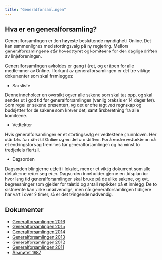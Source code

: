 ```yaml
---
title: "Generalforsamlingen"
---
```


Hva er en generalforsamling?
----------------------------

Generalforsamlingen er den høyeste besluttende myndighet i Online. Det
kan sammenlignes med stortingsvalg på ny regjering. Mellom
generalforsamlingene står hovedstyret og komiteene for den daglige
driften av linjeforeningen.

Generalforsamlingen avholdes en gang i året, og er åpen for alle
medlemmer av Online. I forkant av generalforsamlingen er det tre viktige
dokumenter som skal fremlegges:

-   Saksliste

Denne inneholder en oversikt ogver alle sakene som skal tas opp, og skal
sendes ut i god tid før generalforsamlingen (vanlig praksis er 14 dager
før). Som regel er sakene presentert, og det er ofte lagt ved regnskap
og budsjetter for de sakene som krever det, samt årsberetning fra alle
komiteene.

-   Vedtekter

Hvis generalforsamlingen er et stortingsvalg er vedtektene grunnloven.
Her står bla. formålet til Online og en del om driften. For å endre vedtektene må et endringsforslag fremmes før
generalforsamlingen og ha minst to tredjedels flertall.

-   Dagsorden

Dagsorden blir gjerne utdelt i lokalet, men er et viktig dokument som
alle deltakerne retter seg etter. Dagsorden inneholder gjerne en
tidsplan for hvor lang tid generalforsamlingen skal bruke på de ulike
sakene, og evt. begrensninger som gjelder for taletid og antall
replikker på et innlegg. De to sistnevnte kan virke unødvendige, men når
generalforsamlingen tidligere har vart i over 9 timer, så er det
tvingende nødvendig.

Dokumenter
----------

-   [Generalforsamlingen 2016](/wiki/online/generalforsamlingen/2016)
-   [Generalforsamlingen 2015](/wiki/online/generalforsamlingen/2015)
-   [Generalforsamlingen 2014](/wiki/online/generalforsamlingen/2014)
-   [Generalforsamlingen 2013](/wiki/online/generalforsamlingen/2013)
-   [Generalforsamlingen 2012](/wiki/online/generalforsamlingen/2012)
-   [Generalforsamlingen 2011](/wiki/online/generalforsamlingen/2011)
-   [Årsmøtet 1987](/wiki/online/generalforsamlingen/arsmotet1987)
